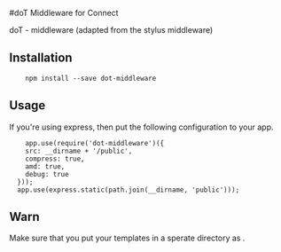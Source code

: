 #doT Middleware for Connect

doT - middleware (adapted from the stylus middleware)


## Installation

		npm install --save dot-middleware

## Usage

If you're using express, then put the following configuration to your app.

		app.use(require('dot-middleware')({
	    src: __dirname + '/public',
	    compress: true,
	    amd: true,
	    debug: true
	  }));
	  app.use(express.static(path.join(__dirname, 'public')));

## Warn

Make sure that you put your templates in a sperate directory as .